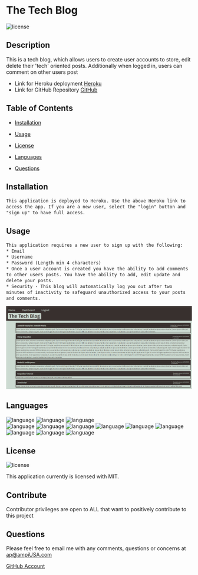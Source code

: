 # The Tech Blog
  ![license](https://img.shields.io/badge/license-MIT-critical?./license/MIT)

  ## Description
This is a tech blog, which allows users to create user accounts to store, edit delete their 'tech' oriented posts. Additionally when logged in, users can comment on other users post  

  * Link for Heroku deployment [Heroku](https://guarded-reaches-64579.herokuapp.com/)    
  * Link for GitHub Repository [GitHub](https://github.com/a7063p/week-14-challenge.git)  


  ## Table of Contents
  * [Installation](#Installation)
  * [Usage](#Usage)
  * [License](#License)
  * [Languages](#Languages)  
  
  
  * [Questions](##Questions) 
  

  ## Installation
    This application is deployed to Heroku. Use the above Heroku link to access the app. If you are a new user, select the "login" button and "sign up" to have full access.

  ## Usage
    This application requires a new user to sign up with the following:  
    * Email
    * Username
    * Password (Length min 4 characters)  
    * Once a user account is created you have the ability to add comments to other users posts. You have the ability to add, edit update and delete your posts.
    * Security - This blog will automatically log you out after two minutes of inactivity to safeguard unauthorized access to your posts and comments.

  

  ![image](./image/tech-blog.PNG)  
  
  ## Languages  
  ![language](https://img.shields.io/badge/JavaScript-critical)  ![language](https://img.shields.io/badge/ES6-critical)  ![language](https://img.shields.io/badge/Node-critical)  
  ![language](https://img.shields.io/badge/Insomnia-critical)  ![language](https://img.shields.io/badge/mysql2-critical)  ![language](https://img.shields.io/badge/Express-critical)  ![language](https://img.shields.io/badge/Sequelize-critical)  ![language](https://img.shields.io/badge/Handlebars-critical) ![language](https://img.shields.io/badge/dotenv-critical) ![language](https://img.shields.io/badge/bcrypt-critical) ![language](https://img.shields.io/badge/JawsDB-mySQL-critical) ![language](https://img.shields.io/badge/Express-Session-critical)
 

  ## License
  ![license](https://img.shields.io/badge/license-MIT-critical)
  
  This application currently is licensed with MIT. 
 

  


  ## Contribute
  Contributor privileges are open to ALL that want to positively contribute to this project

  
  

  ## Questions
  Please feel free to email me with any comments, questions or concerns at ap@ampiUSA.com

  [GitHub Account](https://github.com/a7063p)

